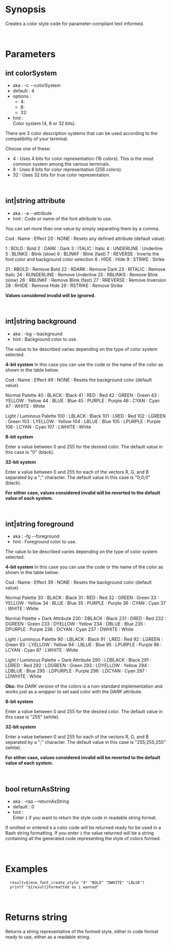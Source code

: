 # Synopsis

Creates a color style code for parameter-compliant text informed.



&nbsp;

# Parameters

## int colorSystem

- aka       : -c --colorSystem
- default   : 4
- options   : 
  - 4:
  - 8:
  - 32:
- hint      :  
  Color system (4, 8 or 32 bits).

There are 3 color description systems that can be used according to the 
compatibility of your terminal.

Choose one of these:

- 4   : Uses 4 bits for color representation (16 colors).
        This is the most common system among the various terminals.
- 8   : Uses 8 bits for color representation (256 colors).
- 32  : Uses 32 bits for true color representation.


&nbsp;

## int|string attribute

- aka       : -a --attribute
- hint      :
  Code or name of the font attribute to use.

You can set more than one value by simply separating them by a comma.

  Cod     : Name        : Effect
  20      : NONE        : Resets any defined attribute (default value).

   1      : BOLD        : Bold
   2      : DARK        : Dark
   3      : ITALIC      : Italic
   4      : UNDERLINE   : Underline
   5      : BLINKS      : Blink (slow)
   6      : BLINKF      : Blink (fast)
   7      : REVERSE     : Inverts the font color and background color selection
   8      : HIDE        : Hide
   9      : STRIKE      : Strike

  21      : RBOLD       : Remove Bold
  22      : RDARK       : Remove Dark
  23      : RITALIC     : Remove Italic
  24      : RUNDERLINE  : Remove Underline
  25      : RBLINKS     : Remove Blink (slow)
  26      : RBLINKF     : Remove Blink (fast)
  27      : RREVERSE    : Remove Inversion
  28      : RHIDE       : Remove Hide
  29      : RSTRIKE     : Remove Strike

**Values considered invalid will be ignored.**


&nbsp;

## int|string background

- aka       : -bg --background
- hint      :
  Background color to use.

The value to be described varies depending on the type of color system selected.


**4-bit system**
In this case you can use the code or the name of the color as shown in the 
table below:

  Cod     : Name        : Effect
  49      : NONE        : Resets the background color (default value).

  Normal Palette
  40      : BLACK       : Black
  41      : RED         : Red
  42      : GREEN       : Green
  43      : YELLOW      : Yellow
  44      : BLUE        : Blue
  45      : PURPLE      : Purple
  46      : CYAN        : Cyan
  47      : WHITE       : White

  Light / Luminous Palette
  100     : LBLACK      : Black
  101     : LRED        : Red
  102     : LGREEN      : Green
  103     : LYELLOW     : Yellow
  104     : LBLUE       : Blue
  105     : LPURPLE     : Purple
  106     : LCYAN       : Cyan
  107     : LWHITE      : White


**8-bit system**

Enter a value between 0 and 255 for the desired color. 
The default value in this case is "0" (black).


**32-bit system**

Enter a value between 0 and 255 for each of the vectors R, G, and B separated 
by a ";" character.
The default value in this case is "0;0;0" (black).


**For either case, values considered invalid will be reverted to the default 
value of each system.**


&nbsp;

## int|string foreground

- aka       : -fg --foreground
- hint      :
  Foreground color to use.

The value to be described varies depending on the type of color system selected.


**4-bit system**
In this case you can use the code or the name of the color as shown in the 
table below:

  Cod     : Name        : Effect
  39      : NONE        : Resets the background color (default value).

  Normal Palette
  30      : BLACK       : Black
  31      : RED         : Red
  32      : GREEN       : Green
  33      : YELLOW      : Yellow
  34      : BLUE        : Blue
  35      : PURPLE      : Purple
  36      : CYAN        : Cyan
  37      : WHITE       : White

  Normal Palette + Dark Attribute
  230     : DBLACK      : Black
  231     : DRED        : Red
  232     : DGREEN      : Green
  233     : DYELLOW     : Yellow
  234     : DBLUE       : Blue
  235     : DPURPLE     : Purple
  236     : DCYAN       : Cyan
  237     : DWHITE      : White

  Light / Luminous Palette
  90      : LBLACK      : Black
  91      : LRED        : Red
  92      : LGREEN      : Green
  93      : LYELLOW     : Yellow
  94      : LBLUE       : Blue
  95      : LPURPLE     : Purple
  96      : LCYAN       : Cyan
  97      : LWHITE      : White

  Light / Luminous Palette + Dark Attribute
  290     : LDBLACK     : Black
  291     : LDRED       : Red
  292     : LDGREEN     : Green
  293     : LDYELLOW    : Yellow
  294     : LDBLUE      : Blue
  295     : LDPURPLE    : Purple
  296     : LDCYAN      : Cyan
  297     : LDWHITE     : White


**Obs:** the _DARK_ version of the colors is a non-standard implementation and 
works just as a _wrapper_ to set said color with the _DARK_ attribute.


**8-bit system**

Enter a value between 0 and 255 for the desired color. 
The default value in this case is "255" (white).


**32-bit system**

Enter a value between 0 and 255 for each of the vectors R, G, and B separated 
by a ";" character.
The default value in this case is "255;255;255" (white).


**For either case, values considered invalid will be reverted to the default 
value of each system.**


&nbsp;

## bool returnAsString

- aka       : -raa --returnAsString
- default   : 0
- hint      :  
  Enter `1` if you want to return the style code in readable string format.

If omitted or entered `0` a color code will be returned ready for be used in a 
Bash string formatting. If you enter `1` the value returned will be a string 
containing all the generated code representing the style of colors formed.



&nbsp;

# Examples

``` shell
  result=$(mse_font_create_style "4" "BOLD" "DWHITE" "LBLUE")
  printf "${result}Formatted as i wanted"
```



&nbsp;

# Returns string

Returns a string representative of the formed style, either in code format 
ready to use, either as a readable string.
